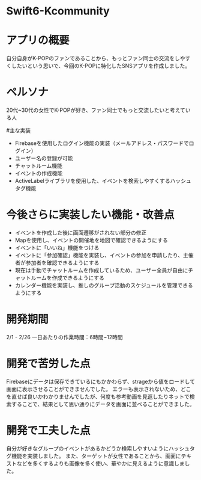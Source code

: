 # Swift6-Kcommunity

# アプリの概要
自分自身がK-POPのファンであることから、もっとファン同士の交流をしやすくしたいという思いで、今回のK-POPに特化したSNSアプリを作成しました。

# ペルソナ
20代~30代の女性でK-POPが好き、ファン同士でもっと交流したいと考えている人

#主な実装

* Firebaseを使用したログイン機能の実装（メールアドレス・パスワードでログイン）
* ユーザー名の登録が可能
* チャットルーム機能
* イベントの作成機能
* ActiveLabelライブラリを使用した、イベントを検索しやすくするハッシュタグ機能

# 今後さらに実装したい機能・改善点

* イベントを作成した後に画面遷移がされない部分の修正
* Mapを使用し、イベントの開催地を地図で確認できるようにする
* イベントに「いいね」機能をつける
* イベントに「参加確認」機能を実装し、イベントの参加を申請したり、主催者が参加者を確認できるようにする
* 現在は手動でチャットルームを作成しているため、ユーザー全員が自由にチャットルームを作成できるようにする
* カレンダー機能を実装し、推しのグループ活動のスケジュールを管理できるようにする

# 開発期間
2/1 - 2/26
一日あたりの作業時間：6時間~12時間

# 開発で苦労した点
Firebaseにデータは保存できているにもかかわらず、strageから値をロードして画面に表示させることができませんでした。
エラーも表示されないため、どこを直せば良いかわかりませんでしたが、何度も参考動画を見返したりネットで検索することで、結果として思い通りにデータを画面に並べることができました。

# 開発で工夫した点
自分が好きなグループのイベントがあるかどうか検索しやすいようにハッシュタグ機能を実装しました。
また、ターゲットが女性であることから、画面にテキストなどを多くするよりも画像を多く使い、華やかに見えるように意識しました。
